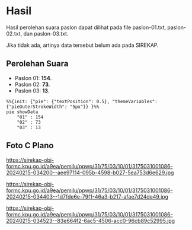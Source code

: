 # Hasil

Hasil perolehan suara paslon dapat dilihat pada file paslon-01.txt, paslon-02.txt, dan paslon-03.txt.

Jika tidak ada, artinya data tersebut belum ada pada SIREKAP.

## Perolehan Suara

 * Paslon 01: **154**.
 * Paslon 02: **73**.
 * Paslon 03: **13**.

```mermaid
%%{init: {"pie": {"textPosition": 0.5}, "themeVariables": {"pieOuterStrokeWidth": "5px"}} }%%
pie showData
    "01" : 154
    "02" : 73
    "03" : 13
```
## Foto C Plano

https://sirekap-obj-formc.kpu.go.id/a9ea/pemilu/ppwp/31/75/03/10/01/3175031001086-20240215-034200--aee97114-095b-4598-b027-5ea753d6e629.jpg

https://sirekap-obj-formc.kpu.go.id/a9ea/pemilu/ppwp/31/75/03/10/01/3175031001086-20240215-034403--1d7fde6e-79f1-46a3-b217-afae7d24de49.jpg

https://sirekap-obj-formc.kpu.go.id/a9ea/pemilu/ppwp/31/75/03/10/01/3175031001086-20240215-034523--83e664f2-6ac5-4506-acc0-96cb89c52995.jpg
